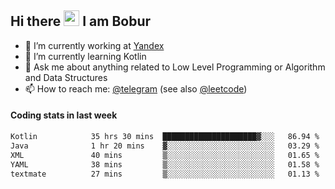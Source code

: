 ## Hi there <img src="https://media.giphy.com/media/hvRJCLFzcasrR4ia7z/giphy.gif" width="25px" height="25px"> I am Bobur

- 💼 I’m currently working at [Yandex](https://yandex.ru/)
- 🌱 I’m currently learning Kotlin
- 💬 Ask me about anything related to Low Level Programming or Algorithm and Data Structures
- 📫 How to reach me: [@telegram](https://t.me/octoant) (see also [@leetcode](https://leetcode.com/octoant/))    

#### Coding stats in last week

<!--START_SECTION:waka-->

```txt
Kotlin            35 hrs 30 mins  █████████████████████▓░░░   86.94 %
Java              1 hr 20 mins    ▓░░░░░░░░░░░░░░░░░░░░░░░░   03.29 %
XML               40 mins         ▒░░░░░░░░░░░░░░░░░░░░░░░░   01.65 %
YAML              38 mins         ▒░░░░░░░░░░░░░░░░░░░░░░░░   01.58 %
textmate          27 mins         ▒░░░░░░░░░░░░░░░░░░░░░░░░   01.13 %
```

<!--END_SECTION:waka-->
